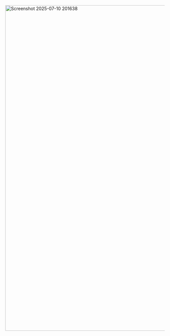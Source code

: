 <img width="1895" height="1031" alt="Screenshot 2025-07-10 201638" src="https://github.com/user-attachments/assets/57a3f0c7-67f2-43d5-9bc2-9e2325618df3" />
